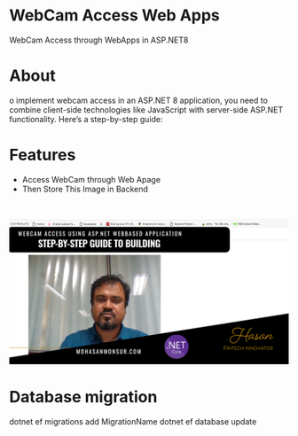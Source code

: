 # WebCam Access Web Apps
WebCam Access through WebApps in ASP.NET8

# About
  o implement webcam access in an ASP.NET 8 application, you need to combine client-side technologies like JavaScript with server-side ASP.NET functionality. Here’s a step-by-step guide:


# Features

- Access WebCam through Web Apage
- Then Store This Image in Backend 

<br>


![Screenshot of the App](1.png)

# Database migration 
 dotnet ef migrations add MigrationName
 dotnet ef database update







